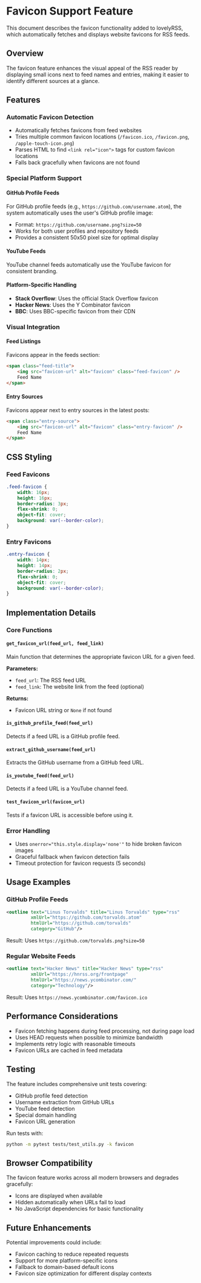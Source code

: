 # Favicon Support Feature

This document describes the favicon functionality added to lovelyRSS, which automatically fetches and displays website favicons for RSS feeds.

## Overview

The favicon feature enhances the visual appeal of the RSS reader by displaying small icons next to feed names and entries, making it easier to identify different sources at a glance.

## Features

### Automatic Favicon Detection
- Automatically fetches favicons from feed websites
- Tries multiple common favicon locations (`/favicon.ico`, `/favicon.png`, `/apple-touch-icon.png`)
- Parses HTML to find `<link rel="icon">` tags for custom favicon locations
- Falls back gracefully when favicons are not found

### Special Platform Support

#### GitHub Profile Feeds
For GitHub profile feeds (e.g., `https://github.com/username.atom`), the system automatically uses the user's GitHub profile image:
- Format: `https://github.com/username.png?size=50`
- Works for both user profiles and repository feeds
- Provides a consistent 50x50 pixel size for optimal display

#### YouTube Feeds
YouTube channel feeds automatically use the YouTube favicon for consistent branding.

#### Platform-Specific Handling
- **Stack Overflow**: Uses the official Stack Overflow favicon
- **Hacker News**: Uses the Y Combinator favicon
- **BBC**: Uses BBC-specific favicon from their CDN

### Visual Integration

#### Feed Listings
Favicons appear in the feeds section:
```html
<span class="feed-title">
    <img src="favicon-url" alt="favicon" class="feed-favicon" />
    Feed Name
</span>
```

#### Entry Sources
Favicons appear next to entry sources in the latest posts:
```html
<span class="entry-source">
    <img src="favicon-url" alt="favicon" class="entry-favicon" />
    Feed Name
</span>
```

## CSS Styling

### Feed Favicons
```css
.feed-favicon {
    width: 16px;
    height: 16px;
    border-radius: 3px;
    flex-shrink: 0;
    object-fit: cover;
    background: var(--border-color);
}
```

### Entry Favicons
```css
.entry-favicon {
    width: 14px;
    height: 14px;
    border-radius: 2px;
    flex-shrink: 0;
    object-fit: cover;
    background: var(--border-color);
}
```

## Implementation Details

### Core Functions

#### `get_favicon_url(feed_url, feed_link)`
Main function that determines the appropriate favicon URL for a given feed.

**Parameters:**
- `feed_url`: The RSS feed URL
- `feed_link`: The website link from the feed (optional)

**Returns:**
- Favicon URL string or `None` if not found

#### `is_github_profile_feed(feed_url)`
Detects if a feed URL is a GitHub profile feed.

#### `extract_github_username(feed_url)`
Extracts the GitHub username from a GitHub feed URL.

#### `is_youtube_feed(feed_url)`
Detects if a feed URL is a YouTube channel feed.

#### `test_favicon_url(favicon_url)`
Tests if a favicon URL is accessible before using it.

### Error Handling
- Uses `onerror="this.style.display='none'"` to hide broken favicon images
- Graceful fallback when favicon detection fails
- Timeout protection for favicon requests (5 seconds)

## Usage Examples

### GitHub Profile Feeds
```xml
<outline text="Linus Torvalds" title="Linus Torvalds" type="rss"
         xmlUrl="https://github.com/torvalds.atom"
         htmlUrl="https://github.com/torvalds"
         category="GitHub"/>
```
Result: Uses `https://github.com/torvalds.png?size=50`

### Regular Website Feeds
```xml
<outline text="Hacker News" title="Hacker News" type="rss"
         xmlUrl="https://hnrss.org/frontpage"
         htmlUrl="https://news.ycombinator.com/"
         category="Technology"/>
```
Result: Uses `https://news.ycombinator.com/favicon.ico`

## Performance Considerations

- Favicon fetching happens during feed processing, not during page load
- Uses HEAD requests when possible to minimize bandwidth
- Implements retry logic with reasonable timeouts
- Favicon URLs are cached in feed metadata

## Testing

The feature includes comprehensive unit tests covering:
- GitHub profile feed detection
- Username extraction from GitHub URLs
- YouTube feed detection
- Special domain handling
- Favicon URL generation

Run tests with:
```bash
python -m pytest tests/test_utils.py -k favicon
```

## Browser Compatibility

The favicon feature works across all modern browsers and degrades gracefully:
- Icons are displayed when available
- Hidden automatically when URLs fail to load
- No JavaScript dependencies for basic functionality

## Future Enhancements

Potential improvements could include:
- Favicon caching to reduce repeated requests
- Support for more platform-specific icons
- Fallback to domain-based default icons
- Favicon size optimization for different display contexts